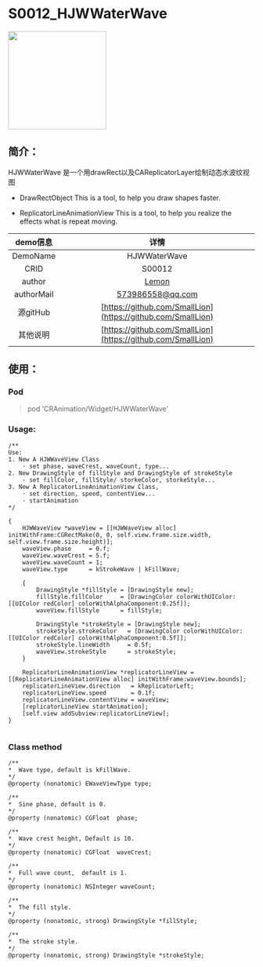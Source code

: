 # S0012_HJWWaterWave
<img src="http://omk22jt2z.bkt.clouddn.com/S0012_HJWWaterWave.gif" width=200 />

## 简介：
HJWWaterWave 是一个用drawRect以及CAReplicatorLayer绘制动态水波纹视图

- DrawRectObject
This is a tool, to help you draw shapes faster.

- ReplicatorLineAnimationView
This is a tool, to help you realize the effects what is repeat moving.


| demo信息    | 详情                                                      |
|:-----------:|:---------------------------------------------------------:|
| DemoName    | HJWWaterWave                                     |
| CRID        | S00012                                                    |
| author      | [Lemon](https://github.com/SmallLion)                       |
| authorMail  | 573986558@qq.com                                         |
| 源gitHub    | [https://github.com/SmallLion](https://github.com/SmallLion)   |
| 其他说明     | [https://github.com/SmallLion](https://github.com/SmallLion)   |

## 使用：

### Pod
>pod ‘CRAnimation/Widget/HJWWaterWave’

### Usage:
```
/**
Use:
1. New A HJWWaveView Class
    · set phase, waveCrest, waveCount, type...
2. New DrawingStyle of fillStyle and DrawingStyle of strokeStyle
    · set fillColor, fillStyle/ storkeColor, storkeStyle...
3. New A ReplicatorLineAnimationView Class,
    · set direction, speed, contentView...
    · startAnimation
*/

{
    HJWWaveView *waveView = [[HJWWaveView alloc] initWithFrame:CGRectMake(0, 0, self.view.frame.size.width, self.view.frame.size.height)];
    waveView.phase     = 0.f;
    waveView.waveCrest = 5.f;
    waveView.waveCount = 1;
    waveView.type      = kStrokeWave | kFillWave;

    {
        DrawingStyle *fillStyle = [DrawingStyle new];
        fillStyle.fillColor     = [DrawingColor colorWithUIColor:[[UIColor redColor] colorWithAlphaComponent:0.25f]];
        waveView.fillStyle      = fillStyle;

        DrawingStyle *strokeStyle = [DrawingStyle new];
        strokeStyle.strokeColor   = [DrawingColor colorWithUIColor:[[UIColor redColor] colorWithAlphaComponent:0.5f]];
        strokeStyle.lineWidth     = 0.5f;
        waveView.strokeStyle      = strokeStyle;
    }

    ReplicatorLineAnimationView *replicatorLineView = [[ReplicatorLineAnimationView alloc] initWithFrame:waveView.bounds];
    replicatorLineView.direction   = kReplicatorLeft;
    replicatorLineView.speed       = 0.1f;
    replicatorLineView.contentView = waveView;
    [replicatorLineView startAnimation];
    [self.view addSubview:replicatorLineView];
}


```

### Class method
```
/**
*  Wave type, default is kFillWave.
*/
@property (nonatomic) EWaveViewType type;

/**
*  Sine phase, default is 0.
*/
@property (nonatomic) CGFloat  phase;

/**
*  Wave crest height, Default is 10.
*/
@property (nonatomic) CGFloat  waveCrest;

/**
*  Full wave count,  default is 1.
*/
@property (nonatomic) NSInteger waveCount;

/**
*  The fill style.
*/
@property (nonatomic, strong) DrawingStyle *fillStyle;

/**
*  The stroke style.
*/
@property (nonatomic, strong) DrawingStyle *strokeStyle;

```
